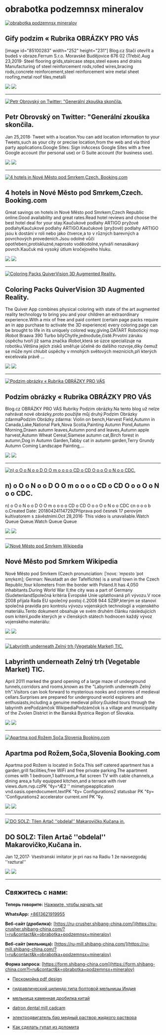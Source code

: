 # obrabotka podzemnsx mineralov

<a href="https://swt.shibang-china.com/?l=ru&img&k=obrabotka+podzemnsx+mineralov" target="_blank">![obrabotka podzemnsx mineralov](http://static.shibang-china.com/all-800x300/1289.jpg)</a>

## Gify podzim « Rubrika OBRÁZKY PRO VÁS
[image id="85100283" width="252" height="231"] Blog.cz Stačí otevřít a budeš v obraze.Ferrum S.r.o. Moravské Budějovice 676 02 (Třebíč.Aug 23,2019· Steel flooring grids,staircase steps,steel eaves and drains Manufacturing of steel reinforcement rods,rolled wires,bracing rods,concrete reinforcement,steel reinforcement wire metal sheet roofing,metal roof tiles,metalli


<a href="https://whatsapp.shibangsoft.com/WhatsApp.php" target="_blank" title="WhatsApp">![](http://static.shibang-china.com/icon/whatsapp.png)</a> <a href="https://swt.shibang-china.com/?l=ru&icon&k=obrabotka+podzemnsx+mineralov" target="_blank">![](http://static.shibang-china.com/icon/chat-ru.png)</a>

---

<a href="https://swt.shibang-china.com/?l=ru&img&k=obrabotka+podzemnsx+mineralov" target="_blank">![Petr Obrovský on Twitter: "Generální zkouška skončila.](http://static.shibang-china.com/all-800x300/301.jpg)</a>

## Petr Obrovský on Twitter: "Generální zkouška skončila.
Jan 25,2018· Tweet with a location.You can add location information to your Tweets,such as your city or precise location,from the web and via third party applications.Google Sites: Sign inAccess Google Sites with a free Google account (for personal use) or G Suite account (for business use).


<a href="https://whatsapp.shibangsoft.com/WhatsApp.php" target="_blank" title="WhatsApp">![](http://static.shibang-china.com/icon/whatsapp.png)</a> <a href="https://swt.shibang-china.com/?l=ru&icon&k=obrabotka+podzemnsx+mineralov" target="_blank">![](http://static.shibang-china.com/icon/chat-ru.png)</a>

---

<a href="https://swt.shibang-china.com/?l=ru&img&k=obrabotka+podzemnsx+mineralov" target="_blank">![4 hotels in Nové Město pod Smrkem,Czech. Booking.com](http://static.shibang-china.com/all-800x300/677.jpg)</a>

## 4 hotels in Nové Město pod Smrkem,Czech. Booking.com
Great savings on hotels in Nové Město pod Smrkem,Czech Republic online.Good availability and great rates.Read hotel reviews and choose the best hotel deal for your stay.Kaučukové podlahy ARTIGO pryžové podlahyKaučukové podlahy ARTIGO.Kaučukové (pryžové) podlahy ARTIGO jsou k dostání v roli nebo jako čtverce,a to v různých barevných a povrchových provedeních.Jsou odolné vůči opotřebení,protiskluzné,naprosto voděodolné,vytváří nenasákavý povrch.Kaučuk má vysoký útlum kročejového hluku.


<a href="https://whatsapp.shibangsoft.com/WhatsApp.php" target="_blank" title="WhatsApp">![](http://static.shibang-china.com/icon/whatsapp.png)</a> <a href="https://swt.shibang-china.com/?l=ru&icon&k=obrabotka+podzemnsx+mineralov" target="_blank">![](http://static.shibang-china.com/icon/chat-ru.png)</a>

---

<a href="https://swt.shibang-china.com/?l=ru&img&k=obrabotka+podzemnsx+mineralov" target="_blank">![Coloring Packs QuiverVision 3D Augmented Reality.](http://static.shibang-china.com/all-800x300/1530.jpg)</a>

## Coloring Packs QuiverVision 3D Augmented Reality.
The Quiver App combines physical coloring with state of the art augmented reality technology to bring you and your children an extraordinary experience.With a mix of free and paid content (certain page packs require an in app purchase to activate the 3D experience) every coloring page can be brought to life in its uniquely colored way,giving.DATART Robotický mop iRobot Braava 390 Turbo bílýChytře,jednoduše,čistě.Prvotní záruku úspěchu tvoří již sama značka iRobot,která se úzce specializuje na robotiku.Většina jejích zisků směřuje účelně do dalšího rozvoje,díky čemuž se může nyní chlubit úspěchy v mnohých světových meznících,při kterých excelovala právě …


<a href="https://whatsapp.shibangsoft.com/WhatsApp.php" target="_blank" title="WhatsApp">![](http://static.shibang-china.com/icon/whatsapp.png)</a> <a href="https://swt.shibang-china.com/?l=ru&icon&k=obrabotka+podzemnsx+mineralov" target="_blank">![](http://static.shibang-china.com/icon/chat-ru.png)</a>

---

<a href="https://swt.shibang-china.com/?l=ru&img&k=obrabotka+podzemnsx+mineralov" target="_blank">![Podzim obrázky « Rubrika OBRÁZKY PRO VÁS](http://static.shibang-china.com/all-800x300/509.jpg)</a>

## Podzim obrázky « Rubrika OBRÁZKY PRO VÁS
Blog.cz OBRÁZKY PRO VÁS Rubriky Podzim obrázky.Na tento blog už nelze nahrávat nové obrázky,proto použijte můj druhý.Podzim Obrázky zdarmaPodzim Obrázky zdarma: Violin on bench,Harvest Field,Autumn in Canada,Lake,National Park,Nova Scotia,Painting Autumn Pond,Autumn Morning,Drawn autumn leaves,Autumn pond and leaves,Autumn apple harvest,Autumn Wheat Cereal,Siamese autumn cat,Birch forest in autumn,Dog in Autumn Garden,Tabby cat in autumn garden,Terry Grundy Autumn Coming Landscape Painting,…


<a href="https://whatsapp.shibangsoft.com/WhatsApp.php" target="_blank" title="WhatsApp">![](http://static.shibang-china.com/icon/whatsapp.png)</a> <a href="https://swt.shibang-china.com/?l=ru&icon&k=obrabotka+podzemnsx+mineralov" target="_blank">![](http://static.shibang-china.com/icon/chat-ru.png)</a>

---

<a href="https://swt.shibang-china.com/?l=ru&img&k=obrabotka+podzemnsx+mineralov" target="_blank">![n) o O o N o o D O O m o o o o CD o CD O o o O o N o o CDC.](http://static.shibang-china.com/all-800x300/1266.jpg)</a>

## n) o O o N o o D O O m o o o o CD o CD O o o O o N o o CDC.
n) o O o N o o D O O m o o o o CD o CD O o o O o N o o CDC cn o o o b o.Created Date: 20180424114729ZPříprava pod česnek 17 perovým kultivatorem s závěstními.Oct 28,2016· This video is unavailable.Watch Queue Queue.Watch Queue Queue


<a href="https://whatsapp.shibangsoft.com/WhatsApp.php" target="_blank" title="WhatsApp">![](http://static.shibang-china.com/icon/whatsapp.png)</a> <a href="https://swt.shibang-china.com/?l=ru&icon&k=obrabotka+podzemnsx+mineralov" target="_blank">![](http://static.shibang-china.com/icon/chat-ru.png)</a>

---

<a href="https://swt.shibang-china.com/?l=ru&img&k=obrabotka+podzemnsx+mineralov" target="_blank">![Nové Město pod Smrkem Wikipedia](http://static.shibang-china.com/all-800x300/1355.jpg)</a>

## Nové Město pod Smrkem Wikipedia
Nové Město pod Smrkem (Czech pronunciation: [ˈnovɛː ˈmɲɛsto ˈpot smr̩kɛm]; German: Neustadt an der Tafelfichte) is a small town in the Czech Republic,four kilometers from the border with Poland.It has 4,050 inhabitants.During World War II,the city was a part of Germany (SudetenlandSpolečná kritéria Evropské Unie uplatňovaná při vývozu.V roce 2008 přijala Rada EU společný postoj č.2008 944 SZBP,kterým se stanoví společná pravidla pro kontrolu vývozu vojenských technologií a vojenského materiálu.Tento dokument obsahuje ve svém druhém článku následujících osm kritérií,podle kterých je v členských státech hodnocen každý vývoz vojenského materiálu:


<a href="https://whatsapp.shibangsoft.com/WhatsApp.php" target="_blank" title="WhatsApp">![](http://static.shibang-china.com/icon/whatsapp.png)</a> <a href="https://swt.shibang-china.com/?l=ru&icon&k=obrabotka+podzemnsx+mineralov" target="_blank">![](http://static.shibang-china.com/icon/chat-ru.png)</a>

---

<a href="https://swt.shibang-china.com/?l=ru&img&k=obrabotka+podzemnsx+mineralov" target="_blank">![Labyrinth underneath Zelný trh (Vegetable Market) TIC.](http://static.shibang-china.com/all-800x300/8.jpg)</a>

## Labyrinth underneath Zelný trh (Vegetable Market) TIC.
April 2011 marked the grand opening of a large maze of underground tunnels,corridors and rooms,known as the "Labyrinth underneath Zelný trh".Visitors can look forward to mysterious nooks and crannies of medieval cellars.Surprises are prepared for underground world explorers and enthusiasts,including a genuine medieval pillory.Guided tours through the labyrinth arePodzámčok WikipediaPodzámčok is a village and municipality of the Zvolen District in the Banská Bystrica Region of Slovakia.


<a href="https://whatsapp.shibangsoft.com/WhatsApp.php" target="_blank" title="WhatsApp">![](http://static.shibang-china.com/icon/whatsapp.png)</a> <a href="https://swt.shibang-china.com/?l=ru&icon&k=obrabotka+podzemnsx+mineralov" target="_blank">![](http://static.shibang-china.com/icon/chat-ru.png)</a>

---

<a href="https://swt.shibang-china.com/?l=ru&img&k=obrabotka+podzemnsx+mineralov" target="_blank">![Apartma pod Rožem,Soča,Slovenia Booking.com](http://static.shibang-china.com/all-800x300/994.jpg)</a>

## Apartma pod Rožem,Soča,Slovenia Booking.com
Apartma pod Rožem is located in Soča.This self catered apartment has a garden,grill facilities,free WiFi and free private parking.The apartment comes with 1 bedroom,1 bathroom,a flat screen TV with cable channels,a dining area,a fully equipped kitchen,and a terrace with river views.dum.rvp.czPK "¢y=^Æ2 '' mimetypeapplication vnd.oasis.opendocument.textPK "¢y= Configurations2 statusbar PK "¢y= 'Configurations2 accelerator current.xml PK "¢y.


<a href="https://whatsapp.shibangsoft.com/WhatsApp.php" target="_blank" title="WhatsApp">![](http://static.shibang-china.com/icon/whatsapp.png)</a> <a href="https://swt.shibang-china.com/?l=ru&icon&k=obrabotka+podzemnsx+mineralov" target="_blank">![](http://static.shibang-china.com/icon/chat-ru.png)</a>

---

<a href="https://swt.shibang-china.com/?l=ru&img&k=obrabotka+podzemnsx+mineralov" target="_blank">![DO SOLZ: Tilen Artač ''obdelal'' Makarovičko,Kučana in.](http://static.shibang-china.com/all-800x300/1278.jpg)</a>

## DO SOLZ: Tilen Artač ''obdelal'' Makarovičko,Kučana in.
Jan 12,2017· Vsestranski imitator je pri nas na Radiu 1 že navsezgodaj ''raztural''

<a href="https://whatsapp.shibangsoft.com/WhatsApp.php" target="_blank" title="WhatsApp">![](http://static.shibang-china.com/icon/whatsapp.png)</a> <a href="https://swt.shibang-china.com/?l=ru&icon&k=obrabotka+podzemnsx+mineralov" target="_blank">![](http://static.shibang-china.com/icon/chat-ru.png)</a>

---
## Свяжитесь с нами:

**Теперь говорите:** [Нажмите, чтобы начать чат](https://swt.shibang-china.com?l=ru&contact&k=obrabotka+podzemnsx+mineralov)

**WhatsApp:**  [+8613621919955](https://whatsapp.shibangsoft.com/WhatsApp.php)

**Веб-сайт (дробилка):** [https://ru-crusher.shibang-china.com/](https://ru-crusher.shibang-china.com/?l=ru&contact&k=obrabotka+podzemnsx+mineralov)

**Веб-сайт (мельница):** [https://ru-mill.shibang-china.com/](https://ru-mill.shibang-china.com/?l=ru&contact&k=obrabotka+podzemnsx+mineralov)

**Форма запроса:** [https://form.shibang-china.com](https://form.shibang-china.com?l=ru&contact&k=obrabotka+podzemnsx+mineralov)

* [Пескомойка pdf design](../20/%D0%9F%D0%B5%D1%81%D0%BA%D0%BE%D0%BC%D0%BE%D0%B9%D0%BA%D0%B0%20pdf%20design.md)

* [гидравлический цилиндр типа болтовой мельницы Индия](../17/%D0%B3%D0%B8%D0%B4%D1%80%D0%B0%D0%B2%D0%BB%D0%B8%D1%87%D0%B5%D1%81%D0%BA%D0%B8%D0%B9%20%D1%86%D0%B8%D0%BB%D0%B8%D0%BD%D0%B4%D1%80%20%D1%82%D0%B8%D0%BF%D0%B0%20%D0%B1%D0%BE%D0%BB%D1%82%D0%BE%D0%B2%D0%BE%D0%B9%20%D0%BC%D0%B5%D0%BB%D1%8C%D0%BD%D0%B8%D1%86%D1%8B%20%D0%98%D0%BD%D0%B4%D0%B8%D1%8F.md)

* [мельница каменная дробилка китай](../17/%D0%BC%D0%B5%D0%BB%D1%8C%D0%BD%D0%B8%D1%86%D0%B0%20%D0%BA%D0%B0%D0%BC%D0%B5%D0%BD%D0%BD%D0%B0%D1%8F%20%D0%B4%D1%80%D0%BE%D0%B1%D0%B8%D0%BB%D0%BA%D0%B0%20%D0%BA%D0%B8%D1%82%D0%B0%D0%B9.md)

* [datron dental mill cadcam](../20/datron%20dental%20mill%20cadcam.md)

* [электродвигатель бар медный раствор жидкого раствора](../17/%D1%8D%D0%BB%D0%B5%D0%BA%D1%82%D1%80%D0%BE%D0%B4%D0%B2%D0%B8%D0%B3%D0%B0%D1%82%D0%B5%D0%BB%D1%8C%20%D0%B1%D0%B0%D1%80%20%D0%BC%D0%B5%D0%B4%D0%BD%D1%8B%D0%B9%20%D1%80%D0%B0%D1%81%D1%82%D0%B2%D0%BE%D1%80%20%D0%B6%D0%B8%D0%B4%D0%BA%D0%BE%D0%B3%D0%BE%20%D1%80%D0%B0%D1%81%D1%82%D0%B2%D0%BE%D1%80%D0%B0.md)

* [Как сделать гулал из доломита](../20/%D0%9A%D0%B0%D0%BA%20%D1%81%D0%B4%D0%B5%D0%BB%D0%B0%D1%82%D1%8C%20%D0%B3%D1%83%D0%BB%D0%B0%D0%BB%20%D0%B8%D0%B7%20%D0%B4%D0%BE%D0%BB%D0%BE%D0%BC%D0%B8%D1%82%D0%B0.md)
